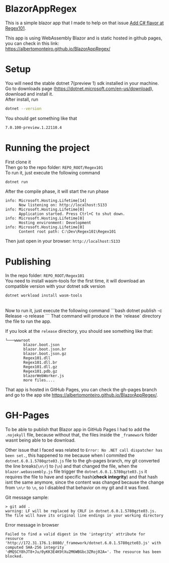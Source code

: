 # BlazorAppRegex

This is a simple blazor app that I made to help on that issue [Add C# flavor at Regex101](https://github.com/firasdib/Regex101/issues/156).

This app is using WebAssembly Blazor and is static hosted in github pages, you can check in this link: https://albertomonteiro.github.io/BlazorAppRegex/

# Setup

You will need the stable dotnet 7(preview 1) sdk installed in your machine.
<br>
Go to downloads page (https://dotnet.microsoft.com/en-us/download), download and install it.
<br>
After install, run 
```bash
dotnet --version
```
You should get something like that
```bash
7.0.100-preview.1.22110.4
```

# Running the project

First clone it
<br>
Then go to the repo folder: `REPO_ROOT/Regex101`
<br>
To run it, just execute the following command
```bash
dotnet run
```
After the compile phase, it will start the run phase
```
info: Microsoft.Hosting.Lifetime[14]
      Now listening on: http://localhost:5133
info: Microsoft.Hosting.Lifetime[0]
      Application started. Press Ctrl+C to shut down.
info: Microsoft.Hosting.Lifetime[0]
      Hosting environment: Development
info: Microsoft.Hosting.Lifetime[0]
      Content root path: C:\Dev\Regex101\Regex101
```
Then just open in your browser: `http://localhost:5133`

# Publishing

In the repo folder: `REPO_ROOT/Regex101`
<br>
You need to install wasm-tools for the first time, it will download an compatible version with your dotnet sdk version
```bash
dotnet workload install wasm-tools
```
<br>
Now to run it, just execute the following command
```bash
dotnet publish -c Release -o release
```
That command will produce in the `release` directory the file to run the app.

If you look at the `release` directory, you should see something like that: 
```
└───wwwroot
        blazor.boot.json
        blazor.boot.json.br
        blazor.boot.json.gz
        Regex101.dll
        Regex101.dll.br
        Regex101.dll.gz
        Regex101.pdb.gz
        blazorWebWorker.js
        more files....
```
That app is hosted in GitHub Pages, you can check the gh-pages branch and go to the app site https://albertomonteiro.github.io/BlazorAppRegex/.

# GH-Pages

To be able to publish that Blazor app in GitHub Pages I had to add the `.nojekyll` file, because without that, the files inside the `_framework`
folder wasnt being able to be download.

Other issue that I faced was related to `Error: No .NET call dispatcher has been set.`, this happened to me because when I commited the `dotnet.6.0.1.5780qzte03.js` file 
to the gh-pages branch, my git converted the line breaks(`\n\r`) to (`\n`) and that changed the file, when the `blazor.webassembly.js` file trigger the `dotnet.6.0.1.5780qzte03.js` 
it requires the file to have and specific hash(**check integrity**) and that hash isnt the same anymore, since the content was changed because the change from `\n\r` to `\n`, so
I disabled that behavior on my git and it was fixed.

Git message sample:
```
> git add .
warning: LF will be replaced by CRLF in dotnet.6.0.1.5780qzte03.js.
The file will have its original line endings in your working directory
```

Error message in browser
```
Failed to find a valid digest in the 'integrity' attribute for resource 'http://172.31.176.1:8080/_framework/dotnet.6.0.1.5780qzte03.js' with computed SHA-256 integrity 'dMQSCY8hJT8+Ju/0yKK3E4K9tXu2M6WBGbc3ZRoj02A='. The resource has been blocked.
```
